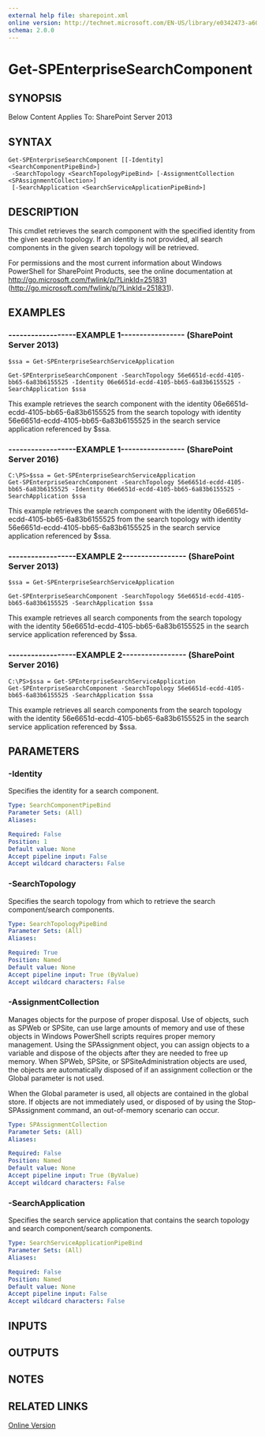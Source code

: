 ```yaml
---
external help file: sharepoint.xml
online version: http://technet.microsoft.com/EN-US/library/e0342473-a608-4745-b5ea-7b7c812b2ba2(Office.15).aspx
schema: 2.0.0
---
```


# Get-SPEnterpriseSearchComponent

## SYNOPSIS
Below Content Applies To: SharePoint Server 2013

## SYNTAX

```
Get-SPEnterpriseSearchComponent [[-Identity] <SearchComponentPipeBind>]
 -SearchTopology <SearchTopologyPipeBind> [-AssignmentCollection <SPAssignmentCollection>]
 [-SearchApplication <SearchServiceApplicationPipeBind>]
```

## DESCRIPTION
This cmdlet retrieves the search component with the specified identity from the given search topology.
If an identity is not provided, all search components in the given search topology will be retrieved.

For permissions and the most current information about Windows PowerShell for SharePoint Products, see the online documentation at http://go.microsoft.com/fwlink/p/?LinkId=251831 (http://go.microsoft.com/fwlink/p/?LinkId=251831).

## EXAMPLES

### ------------------EXAMPLE 1----------------- (SharePoint Server 2013)
```
$ssa = Get-SPEnterpriseSearchServiceApplication

Get-SPEnterpriseSearchComponent -SearchTopology 56e6651d-ecdd-4105-bb65-6a83b6155525 -Identity 06e6651d-ecdd-4105-bb65-6a83b6155525 -SearchApplication $ssa
```

This example retrieves the search component with the identity 06e6651d-ecdd-4105-bb65-6a83b6155525 from the search topology with identity 56e6651d-ecdd-4105-bb65-6a83b6155525 in the search service application referenced by $ssa.

### ------------------EXAMPLE 1----------------- (SharePoint Server 2016)
```
C:\PS>$ssa = Get-SPEnterpriseSearchServiceApplication
Get-SPEnterpriseSearchComponent -SearchTopology 56e6651d-ecdd-4105-bb65-6a83b6155525 -Identity 06e6651d-ecdd-4105-bb65-6a83b6155525 -SearchApplication $ssa
```

This example retrieves the search component with the identity 06e6651d-ecdd-4105-bb65-6a83b6155525 from the search topology with identity 56e6651d-ecdd-4105-bb65-6a83b6155525 in the search service application referenced by $ssa.

### ------------------EXAMPLE 2----------------- (SharePoint Server 2013)
```
$ssa = Get-SPEnterpriseSearchServiceApplication

Get-SPEnterpriseSearchComponent -SearchTopology 56e6651d-ecdd-4105-bb65-6a83b6155525 -SearchApplication $ssa
```

This example retrieves all search components from the search topology with the identity 56e6651d-ecdd-4105-bb65-6a83b6155525 in the search service application referenced by $ssa.

### ------------------EXAMPLE 2----------------- (SharePoint Server 2016)
```
C:\PS>$ssa = Get-SPEnterpriseSearchServiceApplication
Get-SPEnterpriseSearchComponent -SearchTopology 56e6651d-ecdd-4105-bb65-6a83b6155525 -SearchApplication $ssa
```

This example retrieves all search components from the search topology with the identity 56e6651d-ecdd-4105-bb65-6a83b6155525 in the search service application referenced by $ssa.

## PARAMETERS

### -Identity
Specifies the identity for a search component.

```yaml
Type: SearchComponentPipeBind
Parameter Sets: (All)
Aliases: 

Required: False
Position: 1
Default value: None
Accept pipeline input: False
Accept wildcard characters: False
```

### -SearchTopology
Specifies the search topology from which to retrieve the search component/search components.

```yaml
Type: SearchTopologyPipeBind
Parameter Sets: (All)
Aliases: 

Required: True
Position: Named
Default value: None
Accept pipeline input: True (ByValue)
Accept wildcard characters: False
```

### -AssignmentCollection
Manages objects for the purpose of proper disposal.
Use of objects, such as SPWeb or SPSite, can use large amounts of memory and use of these objects in Windows PowerShell scripts requires proper memory management.
Using the SPAssignment object, you can assign objects to a variable and dispose of the objects after they are needed to free up memory.
When SPWeb, SPSite, or SPSiteAdministration objects are used, the objects are automatically disposed of if an assignment collection or the Global parameter is not used.

When the Global parameter is used, all objects are contained in the global store.
If objects are not immediately used, or disposed of by using the Stop-SPAssignment command, an out-of-memory scenario can occur.

```yaml
Type: SPAssignmentCollection
Parameter Sets: (All)
Aliases: 

Required: False
Position: Named
Default value: None
Accept pipeline input: True (ByValue)
Accept wildcard characters: False
```

### -SearchApplication
Specifies the search service application that contains the search topology and search component/search components.

```yaml
Type: SearchServiceApplicationPipeBind
Parameter Sets: (All)
Aliases: 

Required: False
Position: Named
Default value: None
Accept pipeline input: False
Accept wildcard characters: False
```

## INPUTS

## OUTPUTS

## NOTES

## RELATED LINKS

[Online Version](http://technet.microsoft.com/EN-US/library/e0342473-a608-4745-b5ea-7b7c812b2ba2(Office.15).aspx)

